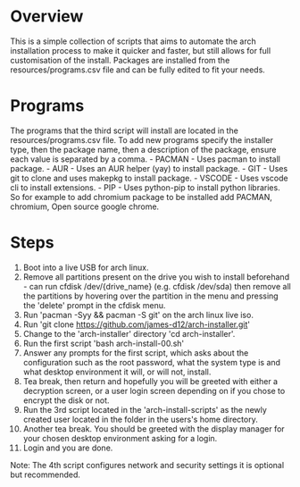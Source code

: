 # Overview
This is a simple collection of scripts that aims to automate the arch installation process to make it quicker and faster, but still allows for full customisation of the install. Packages are installed from the resources/programs.csv file and can be fully edited to fit your needs.

# Programs
The programs that the third script will install are located in the resources/programs.csv file. To add new programs specify 
the installer type, then the package name, then a description of the package, ensure each value is separated by a comma.
    - PACMAN    - Uses pacman to install package.
    - AUR       - Uses an AUR helper (yay) to install package.
    - GIT       - Uses git to clone and uses makepkg to install package.
    - VSCODE    - Uses vscode cli to install extensions.
    - PIP       - Uses python-pip to install python libraries.
So for example to add chromium package to be installed add 
PACMAN, chromium, Open source google chrome. 


# Steps
1. Boot into a live USB for arch linux.
2. Remove all partitions present on the drive you wish to install beforehand - can run cfdisk /dev/{drive_name} (e.g. cfdisk /dev/sda) then remove all the partitions by hovering over the partition in the menu and pressing the 'delete' prompt in the cfdisk menu.
3. Run 'pacman -Syy && pacman -S git' on the arch linux live iso.
4. Run 'git clone https://github.com/james-d12/arch-installer.git'
5. Change to the 'arch-installer' directory 'cd arch-installer'.
6. Run the first script 'bash arch-install-00.sh'
7. Answer any prompts for the first script, which asks about the configuration such as 
the root password, what the system type is and what desktop environment it will, or will not, install.
8. Tea break, then return and hopefully you will be greeted with either a decryption screen, or a user login screen
depending on if you chose to encrypt the disk or not.
9. Run the 3rd script located in the 'arch-install-scripts' as the newly created user located in the folder in the users's home directory.
10. Another tea break. You should be greeted with the display manager for your chosen desktop environment asking for a login.
11. Login and you are done. 

Note: The 4th script configures network and security settings it is optional but recommended.
